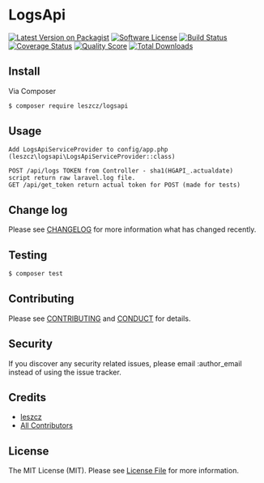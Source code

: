 
# LogsApi

[![Latest Version on Packagist][ico-version]][link-packagist]
[![Software License][ico-license]](LICENSE.md)
[![Build Status][ico-travis]][link-travis]
[![Coverage Status][ico-scrutinizer]][link-scrutinizer]
[![Quality Score][ico-code-quality]][link-code-quality]
[![Total Downloads][ico-downloads]][link-downloads]

## Install

Via Composer

``` bash
$ composer require leszcz/logsapi
```

## Usage

```
Add LogsApiServiceProvider to config/app.php (leszcz\logsapi\LogsApiServiceProvider::class)

POST /api/logs TOKEN from Controller - sha1(HGAPI_.actualdate)
script return raw laravel.log file.
GET /api/get_token return actual token for POST (made for tests)

```

## Change log

Please see [CHANGELOG](CHANGELOG.md) for more information what has changed recently.

## Testing

``` bash
$ composer test
```

## Contributing

Please see [CONTRIBUTING](CONTRIBUTING.md) and [CONDUCT](CONDUCT.md) for details.

## Security

If you discover any security related issues, please email :author_email instead of using the issue tracker.

## Credits

- [leszcz][link-author]
- [All Contributors][link-contributors]

## License

The MIT License (MIT). Please see [License File](LICENSE.md) for more information.

[ico-version]: https://img.shields.io/packagist/v/leszcz/logsapi.svg?style=flat-square
[ico-license]: https://img.shields.io/badge/license-MIT-brightgreen.svg?style=flat-square
[ico-travis]: https://img.shields.io/travis/leszcz/logsapi/master.svg?style=flat-square
[ico-scrutinizer]: https://img.shields.io/scrutinizer/coverage/g/leszcz/logsapi.svg?style=flat-square
[ico-code-quality]: https://img.shields.io/scrutinizer/g/leszcz/logsapi.svg?style=flat-square
[ico-downloads]: https://img.shields.io/packagist/dt/leszcz/logsapi.svg?style=flat-square

[link-packagist]: https://packagist.org/packages/leszcz/logsapi
[link-travis]: https://travis-ci.org/leszcz/logsapi
[link-scrutinizer]: https://scrutinizer-ci.com/g/leszcz/logsapi/code-structure
[link-code-quality]: https://scrutinizer-ci.com/g/leszcz/logsapi
[link-downloads]: https://packagist.org/packages/leszcz/logsapi
[link-author]: https://github.com/leszcz
[link-contributors]: ../../contributors